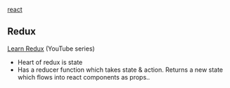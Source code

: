 [react](index.md)

## Redux
[Learn Redux](http://bit.ly/1USXO6n) (YouTube series)

- Heart of redux is state
- Has a reducer function which takes state & action. Returns a new state which flows into react components as props..

